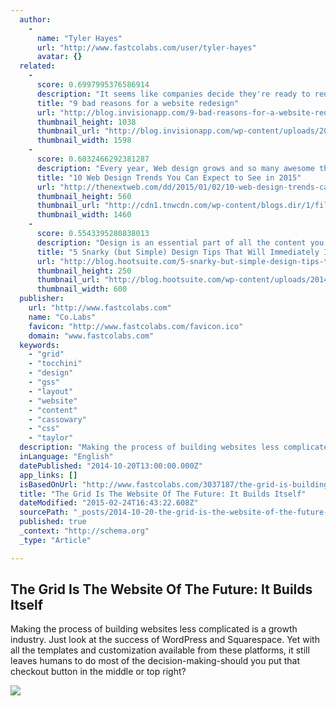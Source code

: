 ```yaml
---
  author: 
    - 
      name: "Tyler Hayes"
      url: "http://www.fastcolabs.com/user/tyler-hayes"
      avatar: {}
  related: 
    - 
      score: 0.6997995376586914
      description: "It seems like companies decide they're ready to redesign their website every 2 years or so. But it's a lot of work! You have to gather a team, find an agency, identify stakeholders, write personas ... You get the point. Nevertheless, every 2 years or so, we labor and labor to redesign and launch a website."
      title: "9 bad reasons for a website redesign"
      url: "http://blog.invisionapp.com/9-bad-reasons-for-a-website-redesign/"
      thumbnail_height: 1038
      thumbnail_url: "http://blog.invisionapp.com/wp-content/uploads/2015/01/trendy.png"
      thumbnail_width: 1598
    - 
      score: 0.6032466292381287
      description: "Every year, Web design grows and so many awesome things are being published daily. I can only imagine that the best is yet to come in 2015, including many of the trends we predicted for 2014. While many of those trends will still be around in 2015 (and probably 2016), it's time to see what new trends are likely to emerge in 2015."
      title: "10 Web Design Trends You Can Expect to See in 2015"
      url: "http://thenextweb.com/dd/2015/01/02/10-web-design-trends-can-expect-see-2015/"
      thumbnail_height: 560
      thumbnail_url: "http://cdn1.tnwcdn.com/wp-content/blogs.dir/1/files/2014/12/webdesign.jpg"
      thumbnail_width: 1460
    - 
      score: 0.5543395280838013
      description: "Design is an essential part of all the content you produce, from your blog posts to your Tweets. It's also one of the most challenging, especially for those among us who aren't designers, and can't afford to hire one. We try our best to create things that are visually appealing but also effective in their purpose."
      title: "5 Snarky (but Simple) Design Tips That Will Immediately Improve Your Content"
      url: "http://blog.hootsuite.com/5-snarky-but-simple-design-tips-to-improve-your-content/"
      thumbnail_height: 250
      thumbnail_url: "http://blog.hootsuite.com/wp-content/uploads/2014/12/design-tips-header.jpg"
      thumbnail_width: 600
  publisher: 
    url: "http://www.fastcolabs.com"
    name: "Co.Labs"
    favicon: "http://www.fastcolabs.com/favicon.ico"
    domain: "www.fastcolabs.com"
  keywords: 
    - "grid"
    - "tocchini"
    - "design"
    - "gss"
    - "layout"
    - "website"
    - "content"
    - "cassowary"
    - "css"
    - "taylor"
  description: "Making the process of building websites less complicated is a growth industry. Just look at the success of WordPress and Squarespace. Yet with all the templates and customization available from these platforms, it still leaves humans to do most of the decision-making-should you put that checkout button in the middle or top right?"
  inLanguage: "English"
  datePublished: "2014-10-20T13:00:00.000Z"
  app_links: []
  isBasedOnUrl: "http://www.fastcolabs.com/3037187/the-grid-is-building-the-website-of-the-future-it-designs-itself"
  title: "The Grid Is The Website Of The Future: It Builds Itself"
  dateModified: "2015-02-24T16:43:22.608Z"
  sourcePath: "_posts/2014-10-20-the-grid-is-the-website-of-the-future-it-builds-itself.md"
  published: true
  _context: "http://schema.org"
  _type: "Article"

---
```

<article style=""><h1>The Grid Is The Website Of The Future: It Builds Itself</h1><p>Making the process of building websites less complicated is a growth industry. Just look at the success of WordPress and Squarespace. Yet with all the templates and customization available from these platforms, it still leaves humans to do most of the decision-making-should you put that checkout button in the middle or top right?</p><img src="http://g.fastcompany.net/multisite_files/fastcompany/imagecache/1280/poster/2014/10/3037187-poster-p-2-the-grid-is-building-the-website-of-the-future-it-designs-itself.jpg" /></article>